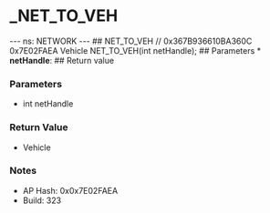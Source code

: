 # _NET_TO_VEH

--- ns: NETWORK --- ## NET_TO_VEH  // 0x367B936610BA360C 0x7E02FAEA Vehicle NET_TO_VEH(int netHandle);   ## Parameters * **netHandle**:  ## Return value

### Parameters
* int netHandle

### Return Value
* Vehicle

### Notes
* AP Hash: 0x0x7E02FAEA
* Build: 323

